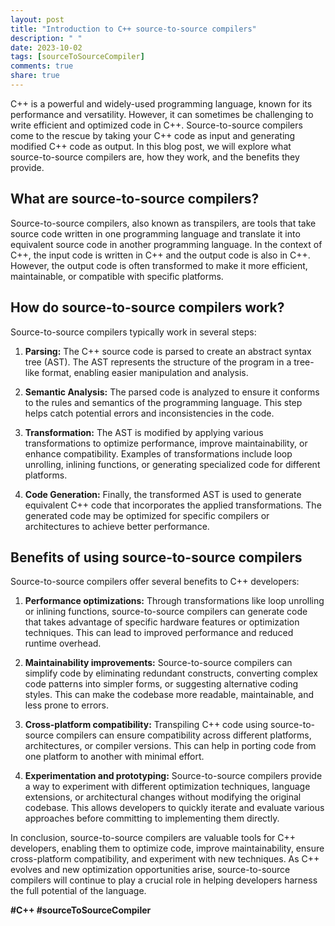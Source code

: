 ```yaml
---
layout: post
title: "Introduction to C++ source-to-source compilers"
description: " "
date: 2023-10-02
tags: [sourceToSourceCompiler]
comments: true
share: true
---
```


C++ is a powerful and widely-used programming language, known for its performance and versatility. However, it can sometimes be challenging to write efficient and optimized code in C++. Source-to-source compilers come to the rescue by taking your C++ code as input and generating modified C++ code as output. In this blog post, we will explore what source-to-source compilers are, how they work, and the benefits they provide.

## What are source-to-source compilers?

Source-to-source compilers, also known as transpilers, are tools that take source code written in one programming language and translate it into equivalent source code in another programming language. In the context of C++, the input code is written in C++ and the output code is also in C++. However, the output code is often transformed to make it more efficient, maintainable, or compatible with specific platforms.

## How do source-to-source compilers work?

Source-to-source compilers typically work in several steps:

1. **Parsing:** The C++ source code is parsed to create an abstract syntax tree (AST). The AST represents the structure of the program in a tree-like format, enabling easier manipulation and analysis.

2. **Semantic Analysis:** The parsed code is analyzed to ensure it conforms to the rules and semantics of the programming language. This step helps catch potential errors and inconsistencies in the code.

3. **Transformation:** The AST is modified by applying various transformations to optimize performance, improve maintainability, or enhance compatibility. Examples of transformations include loop unrolling, inlining functions, or generating specialized code for different platforms.

4. **Code Generation:** Finally, the transformed AST is used to generate equivalent C++ code that incorporates the applied transformations. The generated code may be optimized for specific compilers or architectures to achieve better performance.

## Benefits of using source-to-source compilers

Source-to-source compilers offer several benefits to C++ developers:

1. **Performance optimizations:** Through transformations like loop unrolling or inlining functions, source-to-source compilers can generate code that takes advantage of specific hardware features or optimization techniques. This can lead to improved performance and reduced runtime overhead.

2. **Maintainability improvements:** Source-to-source compilers can simplify code by eliminating redundant constructs, converting complex code patterns into simpler forms, or suggesting alternative coding styles. This can make the codebase more readable, maintainable, and less prone to errors.

3. **Cross-platform compatibility:** Transpiling C++ code using source-to-source compilers can ensure compatibility across different platforms, architectures, or compiler versions. This can help in porting code from one platform to another with minimal effort.

4. **Experimentation and prototyping:** Source-to-source compilers provide a way to experiment with different optimization techniques, language extensions, or architectural changes without modifying the original codebase. This allows developers to quickly iterate and evaluate various approaches before committing to implementing them directly.

In conclusion, source-to-source compilers are valuable tools for C++ developers, enabling them to optimize code, improve maintainability, ensure cross-platform compatibility, and experiment with new techniques. As C++ evolves and new optimization opportunities arise, source-to-source compilers will continue to play a crucial role in helping developers harness the full potential of the language.

**#C++ #sourceToSourceCompiler**